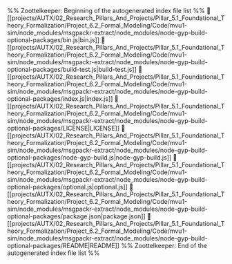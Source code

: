 %% Zoottelkeeper: Beginning of the autogenerated index file list  %%
📄 [[projects/AUTX/02_Research_Pillars_And_Projects/Pillar_5.1_Foundational_Theory_Formalization/Project_6.2_Formal_Modeling/Code/mvu1-sim/node_modules/msgpackr-extract/node_modules/node-gyp-build-optional-packages/bin.js|bin.js]]
📄 [[projects/AUTX/02_Research_Pillars_And_Projects/Pillar_5.1_Foundational_Theory_Formalization/Project_6.2_Formal_Modeling/Code/mvu1-sim/node_modules/msgpackr-extract/node_modules/node-gyp-build-optional-packages/build-test.js|build-test.js]]
📄 [[projects/AUTX/02_Research_Pillars_And_Projects/Pillar_5.1_Foundational_Theory_Formalization/Project_6.2_Formal_Modeling/Code/mvu1-sim/node_modules/msgpackr-extract/node_modules/node-gyp-build-optional-packages/index.js|index.js]]
📄 [[projects/AUTX/02_Research_Pillars_And_Projects/Pillar_5.1_Foundational_Theory_Formalization/Project_6.2_Formal_Modeling/Code/mvu1-sim/node_modules/msgpackr-extract/node_modules/node-gyp-build-optional-packages/LICENSE|LICENSE]]
📄 [[projects/AUTX/02_Research_Pillars_And_Projects/Pillar_5.1_Foundational_Theory_Formalization/Project_6.2_Formal_Modeling/Code/mvu1-sim/node_modules/msgpackr-extract/node_modules/node-gyp-build-optional-packages/node-gyp-build.js|node-gyp-build.js]]
📄 [[projects/AUTX/02_Research_Pillars_And_Projects/Pillar_5.1_Foundational_Theory_Formalization/Project_6.2_Formal_Modeling/Code/mvu1-sim/node_modules/msgpackr-extract/node_modules/node-gyp-build-optional-packages/optional.js|optional.js]]
📄 [[projects/AUTX/02_Research_Pillars_And_Projects/Pillar_5.1_Foundational_Theory_Formalization/Project_6.2_Formal_Modeling/Code/mvu1-sim/node_modules/msgpackr-extract/node_modules/node-gyp-build-optional-packages/package.json|package.json]]
📄 [[projects/AUTX/02_Research_Pillars_And_Projects/Pillar_5.1_Foundational_Theory_Formalization/Project_6.2_Formal_Modeling/Code/mvu1-sim/node_modules/msgpackr-extract/node_modules/node-gyp-build-optional-packages/README|README]]
%% Zoottelkeeper: End of the autogenerated index file list  %%
